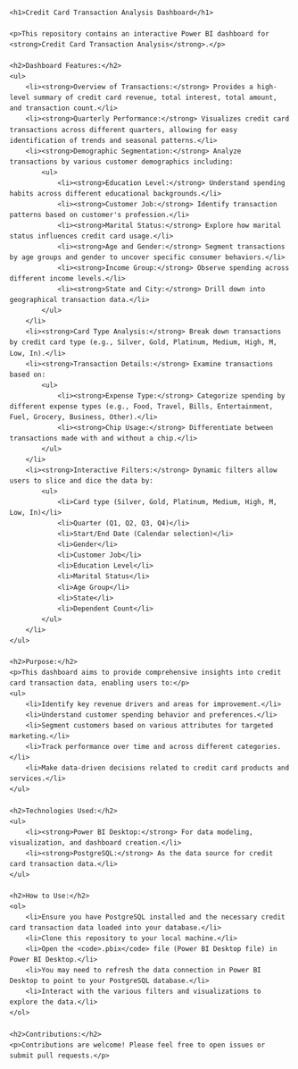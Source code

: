 <!DOCTYPE html>
<html lang="en">
<head>
    <meta charset="UTF-8">
    <meta name="viewport" content="width=device-width, initial-scale=1.0">
    <title>Credit Card Transaction Analysis Dashboard</title>
    <style>
        body { font-family: Arial, sans-serif; line-height: 1.6; margin: 20px; }
        h1 { color: #2c3e50; }
        h2 { color: #34495e; border-bottom: 1px solid #ccc; padding-bottom: 5px; margin-top: 20px; }
        ul { list-style-type: disc; margin-left: 20px; }
        ul ul { list-style-type: circle; margin-left: 20px; }
        strong { color: #2980b9; }
    </style>
</head>
<body>

    <h1>Credit Card Transaction Analysis Dashboard</h1>

    <p>This repository contains an interactive Power BI dashboard for <strong>Credit Card Transaction Analysis</strong>.</p>

    <h2>Dashboard Features:</h2>
    <ul>
        <li><strong>Overview of Transactions:</strong> Provides a high-level summary of credit card revenue, total interest, total amount, and transaction count.</li>
        <li><strong>Quarterly Performance:</strong> Visualizes credit card transactions across different quarters, allowing for easy identification of trends and seasonal patterns.</li>
        <li><strong>Demographic Segmentation:</strong> Analyze transactions by various customer demographics including:
            <ul>
                <li><strong>Education Level:</strong> Understand spending habits across different educational backgrounds.</li>
                <li><strong>Customer Job:</strong> Identify transaction patterns based on customer's profession.</li>
                <li><strong>Marital Status:</strong> Explore how marital status influences credit card usage.</li>
                <li><strong>Age and Gender:</strong> Segment transactions by age groups and gender to uncover specific consumer behaviors.</li>
                <li><strong>Income Group:</strong> Observe spending across different income levels.</li>
                <li><strong>State and City:</strong> Drill down into geographical transaction data.</li>
            </ul>
        </li>
        <li><strong>Card Type Analysis:</strong> Break down transactions by credit card type (e.g., Silver, Gold, Platinum, Medium, High, M, Low, In).</li>
        <li><strong>Transaction Details:</strong> Examine transactions based on:
            <ul>
                <li><strong>Expense Type:</strong> Categorize spending by different expense types (e.g., Food, Travel, Bills, Entertainment, Fuel, Grocery, Business, Other).</li>
                <li><strong>Chip Usage:</strong> Differentiate between transactions made with and without a chip.</li>
            </ul>
        </li>
        <li><strong>Interactive Filters:</strong> Dynamic filters allow users to slice and dice the data by:
            <ul>
                <li>Card type (Silver, Gold, Platinum, Medium, High, M, Low, In)</li>
                <li>Quarter (Q1, Q2, Q3, Q4)</li>
                <li>Start/End Date (Calendar selection)</li>
                <li>Gender</li>
                <li>Customer Job</li>
                <li>Education Level</li>
                <li>Marital Status</li>
                <li>Age Group</li>
                <li>State</li>
                <li>Dependent Count</li>
            </ul>
        </li>
    </ul>

    <h2>Purpose:</h2>
    <p>This dashboard aims to provide comprehensive insights into credit card transaction data, enabling users to:</p>
    <ul>
        <li>Identify key revenue drivers and areas for improvement.</li>
        <li>Understand customer spending behavior and preferences.</li>
        <li>Segment customers based on various attributes for targeted marketing.</li>
        <li>Track performance over time and across different categories.</li>
        <li>Make data-driven decisions related to credit card products and services.</li>
    </ul>

    <h2>Technologies Used:</h2>
    <ul>
        <li><strong>Power BI Desktop:</strong> For data modeling, visualization, and dashboard creation.</li>
        <li><strong>PostgreSQL:</strong> As the data source for credit card transaction data.</li>
    </ul>

    <h2>How to Use:</h2>
    <ol>
        <li>Ensure you have PostgreSQL installed and the necessary credit card transaction data loaded into your database.</li>
        <li>Clone this repository to your local machine.</li>
        <li>Open the <code>.pbix</code> file (Power BI Desktop file) in Power BI Desktop.</li>
        <li>You may need to refresh the data connection in Power BI Desktop to point to your PostgreSQL database.</li>
        <li>Interact with the various filters and visualizations to explore the data.</li>
    </ol>

    <h2>Contributions:</h2>
    <p>Contributions are welcome! Please feel free to open issues or submit pull requests.</p>

</body>
</html>
